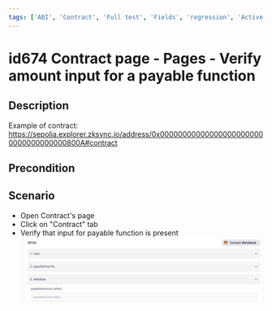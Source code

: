 ```yaml
---
tags: ['ABI', 'Contract', 'Full test', 'Fields', 'regression', 'Active']
---
```


# id674 Contract page - Pages - Verify amount input for a payable function

## Description
Example of contract:
https://sepolia.explorer.zksync.io/address/0x000000000000000000000000000000000000800A#contract

## Precondition


## Scenario
- Open Contract's page
- Click on "Contract" tab
- Verify that input for payable function is present
![id674](../../../../static/img/Fields/Contract%20page/id674.png)
